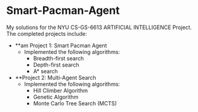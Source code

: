 # Smart-Pacman-Agent

My solutions for the NYU CS-GS-6613 ARTIFICIAL INTELLIGENCE Project. The completed projects include:
- **am Project 1: Smart Pacman Agent
  - Implemented the following algorithms:
    - Breadth-first search
    - Depth-first search
    - A* search
- **Project 2: Multi-Agent Search
  - Implemented the following algorithms:
    - Hill Climber Algorithm
    - Genetic Algorithm
    - Monte Carlo Tree Search (MCTS)
